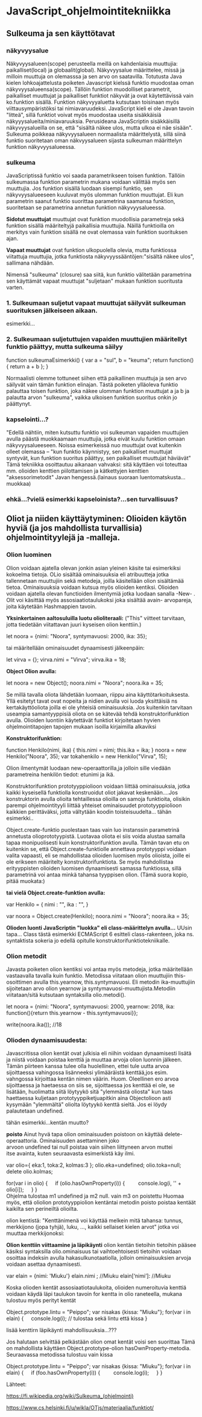 # JavaScript_ohjelmointitekniikka

## Sulkeuma ja sen käyttötavat

### näkyvyysalue

Näkyvyysalueen(scope) perusteella meillä on kahdenlaisia muuttujia: paikalliset(local) ja globaalit(global). Näkyvyysalue määrittelee, missä ja milloin muuttuja on olemasssa ja sen arvo on saatavilla. Totutusta Java kielen lohkoajattelusta  poiketen Javascript kielssä funktio muodostaa oman näkyvyysalueensa(scope). Tällöin funktion muodolliset parametrit, paikalliset muuttujat ja paikalliset funktiot näkyvät ja ovat käytettävissä vain ko.funktion sisällä. Funktion  näkyvyyaluetta kutsutaan toisinaan myös viittausympäristöksi tai nimiavaruudeksi. JavaScript kieli ei ole Javan tavoin "litteä", sillä funktiot voivat myös muodostaa useita sisäkkäisiä näkyyysalueita/miniavaruuksia. Perusideana JavaScriptin sisäkkäisillä näkyvyysalueilla on se, että "sisältä näkee ulos, mutta ulkoa ei näe sisään". Sulkeuma poikkeaa näkyvyysalueen normaalista määrittelystä, sillä siinä funktio suoritetaan oman näkvyysalueen sijasta sulkeuman määrittelyn funktion näkyvyysalueessa.
 
### sulkeuma

JavaScriptissä funktio voi saada parametrikseen toisen funktion. Tällöin sulkeumassa funktion parametrin mukana voidaan välittää myös sen muuttujia. Jos funktion sisällä luodaan sisempi funktio, sen näkyvyysalueeseen kuuluvat myös ulomman funktion muuttujat. Eli kun parametrin saanut funktio suorittaa parametrina saamansa funktion, suoritetaan se parametrina annetun funktion näkyvyysalueessa.

**Sidotut muuttujat** muuttujat ovat funktion muodollisia parametreja sekä funktion sisällä määriteltyjä paikallisia muuttujia. Näillä funktioilla on merkitys vain funktion sisällä ne ovat olemassa vain funktion suorituksen ajan.

**Vapaat muuttujat** ovat funktion ulkopuolella olevia, mutta funktiossa viitattuja muuttujia, jotka funktiosta näkyvyyssääntöjen:"sisältä näkee ulos", sallimana nähdään.

Nimensä "sulkeuma" (closure) saa siitä, kun funktio välitetään parametrina sen käyttämät vapaat muuttujat "suljetaan" mukaan funktion suoritusta varten.

### 1. Sulkeumaan suljetut vapaat muuttujat säilyvät sulkeuman suorituksen jälkeiseen aikaan.

esimerkki...

### 2. Sulkeumaan suljetuttujen vapaiden muuttujien määritellyt funktio päättyy, mutta sulkeuma säilyy

function sulkeumaEsimerkki() {
  var a = "sul", b = "keuma";
  return function() { return a + b };
}
 
Normaalisti olemme tottuneet siihen että paikallinen muuttuja ja sen arvo säilyvät vain tämän funktion elinajan. Tästä poiketen ylläoleva funktio palauttaa toisen funktion, joka näkee ulomman funktion muuttujat a ja b  ja palautta arvon "sulkeuma", vaikka ulkoisen funktion suoritus onkin jo päättynyt. 

### kapselointi...?

"Edellä nähtiin, miten kutsuttu funktio voi sulkeuman vapaiden muuttujien avulla päästä muokkaamaan muuttujia, jotka eivät kuulu funktion omaan näkyvyysalueeseen. Noissa esimerkeissä nuo muuttujat ovat kuitenkin olleet olemassa – "kun funktio käynnistyy, sen paikalliset muuttujat syntyvät, kun funktion suoritus päättyy, sen paikalliset muuttujat häviävät" Tämä tekniikka osoittautuu aikanaan vahvaksi: sitä käyttäen voi toteuttaa mm. olioiden kenttien piilottamisen ja kätkettyjen kenttien "aksessorimetodit" Javan hengessä.(lainaus suoraan luentomatskusta... muokkaa)

### ehkä...?vielä esimerkki kapseloinista?...sen turvallisuus?


## Oliot ja niiden käyttäytyminen: Olioiden käytön hyviä (ja jos mahdollista turvallisia) ohjelmointityylejä ja -malleja.

### Olion luominen

Olion voidaan ajatella olevan jonkin asian yleinen käsite tai esimerkiksi kokoelma tietoja. OLio sisältää ominaisuuksia eli atribuutteja jotka tallennetaan muuttujiin sekä metodeja, joilla käsitellään olion sisältämää tietoa. Ominaisuuksia voidaan kutsua myös olioiden kentiksi. Olioiden voidaan ajatella olevan functioiden ilmentymiä jotka luodaan sanalla -New- . Olit voi käsittää myös assosiaatiotaulukoksi joka sisältää avain- arvopareja, joita käytetään Hashmappien tavoin. 

**Yksinkertainen aaltosuluilla luotu olioliteraali:**
("This" viitteet tarvitaan, jotta tiedetään viitattavan juuri kyseisen olion kenttiin.)

let noora = {nimi: "Noora", syntymavuosi: 2000, ika: 35};


tai määritellään ominaisuudet dynaamisesti jälkeenpäin:

let virva = {};
virva.nimi = "Virva";
virva.ika = 18;


**Object Olion avulla:**

let noora = new Object();
noora.nimi = "Noora";
noora.ika = 35;


Se millä tavalla oliota lähdetään luomaan, riippu aina käyttötarkoituksesta. Yllä esitetyt tavat ovat nopeita ja nidien avulla voi luoda yksittäisiä  ns kertakäyttöoliota joilla ei ole yhteisiä ominaisuuksia.
Jos kuitenkin tarvitaan useampia samantyyppisiä oliota on se kätevää tehdä konstruktorifunktion avulla. Olioiden luontiin käytettävät funktiot kirjoitetaan hyvien ohjelmointitapojen tapojen mukaan isoilla kirjaimilla alkaviksi


**Konstruktorifunktion:**

function Henkilo(nimi, ika) {
  this.nimi = nimi;
  this.ika = ika;
}
noora = new Henkilo("Noora", 35);
var tokahenkilo = new Henkilo("Virva", 15);

Olion ilmentymät luodaan new-operaattorilla,ja jolloin sille viedään parametreina henkilön tiedot: etunimi ja ikä.
 
Konstruktorifunktion prototyyppiolioon voidaan liittää ominaisuuksia, jotka kaikki kyseisellä funktiolla konstruoidut oliot jakavat keskenään....Jos konstruktorin avulla olioita tehtaillessa olioilla on samoja funktioita, olisikin parempi ohjelmointityyli liittää yhteiset ominaisuudet prototyyppiolioon kaikkien perittäväksi, jotta vältytään koodin toisteisuudelta... tähän esimerkki..


Object.create-funktio puolestaan taas vain luo instanssin parametrinä annetusta olioprototyypistä. Luotavaa oliota ei siis voida alustaa samalla tapaa monipuolisesti kuin konstruktorifunktion avulla. Tämän tavan etu on kuitenkin se, että Object.create-funktiolle annettava prototyyppi voidaan valita vapaasti, eli se mahdollistaa olioiden luomisen myös olioista, joille ei ole erikseen määritelty konstruktorifunktiota. Se myös mahdollistaa erityyppisten olioiden luomisen dynaamisesti samassa funktiossa, sillä parametrinä voi antaa minkä tahansa tyyppisen olion. (Tämä suora kopio, pitää muokata:)

**tai vielä Object.create-funktion avulla:**

var Henkilo = {
  nimi : "",
  ika : "",
  }
  
  var noora = Object.create(Henkilo);
  noora.nimi = "Noora";
  noora.ika = 35;
 
**Olioden luonti JavaScriptin "luokka" eli class-määrittelyn avulla...**
 UUsin tapa... Class tästä esimerkki 
ECMAScript 6 esitteli class-rakenteen, joka ns. syntaktista sokeria jo edellä opitulle konstruktorifunktiotekniikalle.

### Olion metodit
Javasta  poiketen olion kentiksi voi antaa myös metodeja, jotka määritellään vastaavalla tavalla kuin funktio. Metodissa viitataan olion muuttujiin this-osoittimen avulla this.yearnow, this.syntymavuosi. Eli metodin ika-muuttujiin sijoitetaan arvo olion yearnow ja syntymavuosi-muuttujista.Metodiin viitataan/sitä kutsutaan syntaksilla olio.metodi().

let noora = {nimi: "Noora", syntymavuosi: 2000, yearnow: 2018, ika: function(){return this.yearnow - this.syntymavuosi}};

write(noora.ika()); //18

 
### Olioden dynaamisuudesta:
Javascritissa olion kentät ovat julkisia eli niihin voidaan dynaamisesti lisätä ja niistä  voidaan poistaa kenttiä ja muuttaa arvoja olion luonnin jälkeen. Tämän piirteen kanssa tulee olla huolellinen, ettei tule uutta arvoa sijoittaessa vahingossa lisänneeksi ylimääräistä kenttää,jos esim. vahngossa kirjoittaa kentän nimen väärin. Huom. Oleellinen ero arvoa sijoittaessa ja haetaessa on siis se, sijoittaessa jos kenttää ei ole, se lisätään, huolimatta siitä löytyykö sitä "ylemmästä oliosta" kun taas  haettaessa kuljetaan prototyyppiketjuapitkin aina Objectolioon asti kysymään "ylemmältä" oliolta löytyykö kenttä sieltä. Jos ei löydy palautetaan undefined.
 
  tähän esimerkki...kentän muutto?

**poisto**
Ainut hyvä tapa olion ominaisuuden poistoon on käyttää delete-operaattoria. Ominaisuuden asettaminen joko arvoon undefined tai null poistaa vain siihen liittyneen arvon muttei itse avainta, kuten seuraavasta esimerkistä käy ilmi.

var olio={
eka:1,
toka:2,
kolmas:3
};
olio.eka=undefined;
olio.toka=null;
delete olio.kolmas;

for(var i in olio) {
    if (olio.hasOwnProperty(i)) {
        console.log(i, '' + olio[i]);
    }
}  
Ohjelma tulostaa  m1 undefined ja m2 null. vain m3 on poistettu
Huomaa myös, että oliolion prototyyppiolion kentäntai metodin poisto poistaa kentäät kaikilta sen perineiltä olioilta.
 
olion kentistä:
"Kenttänimenä voi käyttää melkein mitä tahansa: tunnus, merkkijono (jopa tyhjä), luku, ..., kaikki sellaiset kielen arvot" jotka voi muuttaa merkkijonoksi:

**Olion kenttiin viittaamine ja läpikäynti**
olion kentän tietoihin tietoihin pääsee käsiksi syntaksilla olio.ominaisuus tai vaihtoehtoisesti tietoihin voidaan osoittaa indeksin avulla  hakasulkunotaatiolla, jolloin ominaisuuksien arvoja voidaan asettaa dynaamisesti.
	
 var elain = {nimi: 'Miuku'}
	elain.nimi ; //Miuku
	elain[‘nimi’]:  //Miuku


 
 Koska olioden kentät assosiaatiotaulukoita, olioiden  numeroituvia kenttiä voidaan käydä läpi taulukon tavoin for kentta in olio raneteella, mukana tulostuu myös perityt kentät

 
Object.prototype.lintu = "Peippo";
var nisakas {kissa: "Miuku"};
for(var i in elain) {
    console.log(i); // tulostaa sekä lintu että kissa
}

 lisää kenttirn läpikäynti mahdollisuuksia...???

Jos halutaan selvittää pelkästään olion omat kentät voisi sen suorittaa Tämä on mahdollista käyttäen Object.prototype-olion hasOwnProperty-metodia. Seuraavassa metodissa tulostuu vain kissa
 
 Object.prototype.lintu = "Peippo";
var nisakas {kissa: "Miuku"};
 for(var i in elain) {
    if (foo.hasOwnProperty(i)) {
        console.log(i);
    }
}
 
Lähteet:  
  
https://fi.wikipedia.org/wiki/Sulkeuma_(ohjelmointi)

https://www.cs.helsinki.fi/u/wikla/OTjs/materiaalia/funktiot/

